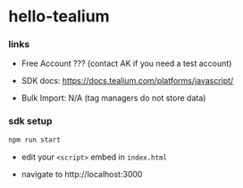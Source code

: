# hello-tealium
 
### links

- Free Account ???
(contact AK if you need a test account)

- SDK docs:
https://docs.tealium.com/platforms/javascript/

- Bulk Import: N/A (tag managers do not store data)

### sdk setup

```bash
npm run start
```

- edit your `<script>` embed in `index.html`

- navigate to http://localhost:3000


